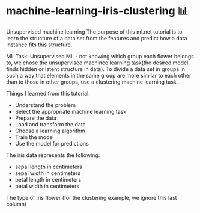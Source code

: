 # machine-learning-iris-clustering :bar_chart:
Unsupervised machine learning 
The purpose of this ml.net tutorial is to learn the structure of a data set from the features and predict how 
a data instance fits this structure.

ML Task: Unsupervised ML - not knowing which group each flower belongs to, we chose the 
unsupervised machince learning task(the desired model finds hidden or latent
structure in data). To divide a data set in groups in such a way that elements in the same group are more similar to each other than to those in other groups, use a clustering machine learning task.

Things I learned from this tutorial:
  * Understand the problem
  * Select the appropriate machine learning task
  * Prepare the data
  * Load and transform the data
  * Choose a learning algorithm
  * Train the model
  * Use the model for predictions

The iris data represents the following:
  * sepal length in centimeters
  * sepal width in centimeters
  * petal length in centimeters
  * petal width in centimeters


The type of iris flower (for the clustering example, we ignore this last column)
